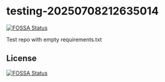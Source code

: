 # testing-20250708212635014
[![FOSSA Status](https://app.fossa.com/api/projects/git%2Bgithub.com%2Fkirogum%2Ftesting-20250708212635014.svg?type=shield)](https://app.fossa.com/projects/git%2Bgithub.com%2Fkirogum%2Ftesting-20250708212635014?ref=badge_shield)

Test repo with empty requirements.txt


## License
[![FOSSA Status](https://app.fossa.com/api/projects/git%2Bgithub.com%2Fkirogum%2Ftesting-20250708212635014.svg?type=large)](https://app.fossa.com/projects/git%2Bgithub.com%2Fkirogum%2Ftesting-20250708212635014?ref=badge_large)